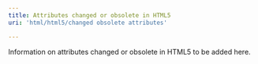 ```yaml
---
title: Attributes changed or obsolete in HTML5
uri: 'html/html5/changed obsolete attributes'

---
```

Information on attributes changed or obsolete in HTML5 to be added here.
